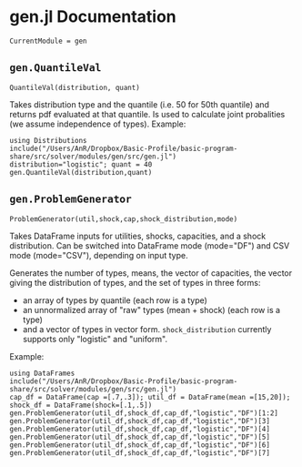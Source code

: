 # gen.jl Documentation

```@meta
CurrentModule = gen
```

## `gen.QuantileVal`
```@docs
QuantileVal(distribution, quant)
```
Takes distribution type and the quantile (i.e. 50 for 50th quantile) and returns pdf evaluated at that quantile. Is used to calculate joint probalities (we assume independence of types).
Example:

```@repl
using Distributions
include("/Users/AnR/Dropbox/Basic-Profile/basic-program-share/src/solver/modules/gen/src/gen.jl")
distribution="logistic"; quant = 40
gen.QuantileVal(distribution,quant)
```

## `gen.ProblemGenerator`
```@docs
ProblemGenerator(util,shock,cap,shock_distribution,mode)
```

Takes DataFrame inputs for utilities, shocks, capacities, and a shock distribution. Can be switched into DataFrame mode (mode="DF") and CSV mode (mode="CSV"), depending on input type.

Generates the number of types, means, the vector of capacities, the vector giving the distribution of types, and the set of types in three forms:
-  an array of types by quantile (each row is a type)
- an unnormalized array of "raw" types (mean + shock) (each row is a type)
- and a vector of types in vector form. 
`shock_distribution` currently supports only "logistic" and "uniform".

Example:

```@repl
using DataFrames
include("/Users/AnR/Dropbox/Basic-Profile/basic-program-share/src/solver/modules/gen/src/gen.jl")
cap_df = DataFrame(cap =[.7,.3]); util_df = DataFrame(mean =[15,20]); shock_df = DataFrame(shock=[.1,.5])
gen.ProblemGenerator(util_df,shock_df,cap_df,"logistic","DF")[1:2]
gen.ProblemGenerator(util_df,shock_df,cap_df,"logistic","DF")[3]
gen.ProblemGenerator(util_df,shock_df,cap_df,"logistic","DF")[4]
gen.ProblemGenerator(util_df,shock_df,cap_df,"logistic","DF")[5]
gen.ProblemGenerator(util_df,shock_df,cap_df,"logistic","DF")[6]
gen.ProblemGenerator(util_df,shock_df,cap_df,"logistic","DF")[7]
```
